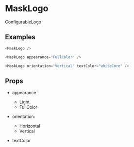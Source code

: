 # MaskLogo

ConfigurableLogo

## Examples

```javascript
<MaskLogo />
```

```javascript
<MaskLogo appearance="FullColor" />
```

```javascript
<MaskLogo orientation="Vertical" textColor="whiteCore" />
```

## Props

- appearance

  - Light
  - FullColor

- orientation:

  - Horizontal
  - Vertical

- textColor
